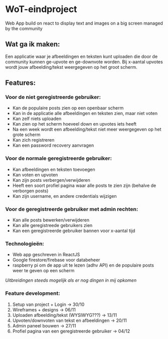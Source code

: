 # WoT-eindproject
Web App build on react to display text and images on a big screen managed by the community

## Wat ga ik maken:
Een applicatie waar je afbeeldingen en teksten kunt uploaden die door de community kunnen ge-upvote en ge-downvote worden. Bij x-aantal upvotes wordt jouw afbeelding/tekst weergegeven op het groot scherm.

## Features:
 
### Voor de niet geregistreerde gebruiker:
- Kan de populaire posts zien op een openbaar scherm
- Kan in de applicatie alle afbeeldingen en teksten zien, maar niet voten
- Kan zelf niets uploaden
- Kan zien op het scherm hoeveel down en upvotes iets heeft
- Na een week wordt een afbeelding/tekst niet meer weergegeven op het grote scherm
- Kan zich registreren
- Kan een password recovery aanvragen
 
### Voor de normale geregistreerde gebruiker:
- Kan afbeeldingen en teksten toevoegen
- Kan voten en upvoten
- Kan zijn posts verbergen/verwijderen
- Heeft een soort profiel pagina waar alle posts te zien zijn (behalve de verborgen posts)
- Kan zijn username, en andere credentials wijzigen
 
### Voor de geregistreerde gebruiker met admin rechten:
- Kan alle posts bewerken/verwijderen
- Kan alle geregistreede gebruikers zien
- Kan een geregistreerde gebruiker bannen voor x-aantal tijd
 
### Technologieën:
- Web app geschreven in ReactJS
- Google firestore/firebase voor databeheer
- raspberry pi om de app uit te lezen (adhv API) en de populaire posts weer te geven op een scherm
 
*Uitbreidingen steeds mogelijk als er nog dingen in mij opkomen*
 
### Feature development:
1) Setup van project + Login -> 30/10
2) Wireframes + designs -> 06/11
3) Uploaden afbeelding/tekst (WYSIWYG???) -> 13/11
4) Upvoten/downvoten van tekst en afbeeldingen -> 20/11
5) Admin paneel bouwen -> 27/11
6) Profiel pagina van een geregistreerde gebruiker -> 04/12